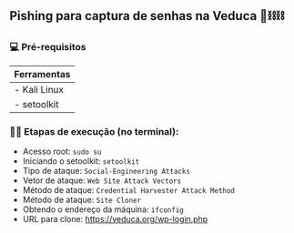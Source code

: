 
## Pishing para captura de senhas na Veduca 👾⛓⛓


### 💻 Pré-requisitos

| Ferramentas | 
|-----|
| - Kali Linux|
| - setoolkit|  





### 👨‍💻 Etapas de execução (no terminal):

- Acesso root: ``` sudo su ```
- Iniciando o setoolkit: ``` setoolkit ```
- Tipo de ataque: ``` Social-Engineering Attacks ```
- Vetor de ataque: ``` Web Site Attack Vectors ```
- Método de ataque: ```Credential Harvester Attack Method ```
- Método de ataque: ``` Site Cloner ```
- Obtendo o endereço da máquina: ``` ifconfig ```
- URL para clone: https://veduca.org/wp-login.php
